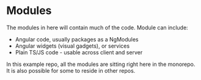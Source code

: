 # Modules

The modules in here will contain much of the code. Module can include:

* Angular code, usually packages as a NgModules
* Angular widgets (visual gadgets), or services
* Plain TS/JS code - usable across client and server

In this example repo, all the modules are sitting right here in the
monorepo. It is also possible for some to reside in other repos.
